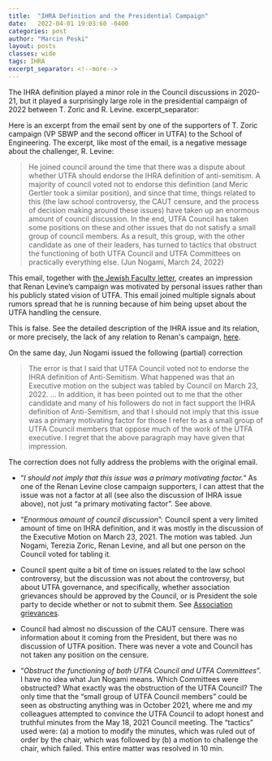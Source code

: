 ```yaml
---
title:  "IHRA Definition and the Presidential Campaign"
date:   2022-04-01 19:03:60 -0400
categories: post
author: "Marcin Peski"
layout: posts
classes: wide
tags: IHRA
excerpt_separator: <!--more-->
---
```

The IHRA definition played a minor role in the Council discussions in 2020-21, but it played a surprisingly large role in the presidential campaign of 2022 between T. Zoric and R. Levine. 
excerpt_separator: <!--more-->

Here is an excerpt from the email sent by one of the supporters of T. Zoric campaign (VP SBWP and the second officer in UTFA) to the School of Engineering. The excerpt, like most of the email, is a negative message about the challenger, R. Levine:

>He joined council around the time that there was a dispute about whether UTFA should endorse the IHRA definition of anti-semitism. A majority of council voted not to endorse this definition (and Meric Gertler took a similar position), and since that time, things related to this (the law school controversy, the CAUT censure, and the process of decision making around these issues) have taken up an enormous amount of council discussion. In the end, UTFA Council has taken some positions on these and other issues that do not satisfy a small group of council members. As a result, this group, with the other candidate as one of their leaders, has turned to tactics that obstruct the functioning of both UTFA Council and UTFA Committees on practically everything else. (Jun Nogami, March 24, 2022)

This email, together with <a href="{% post_url 2022-04-01-Jewish-Faculty %}">the Jewish Faculty letter</a>, creates an impression that Renan Levine’s campaign was motivated by personal issues rather than his publicly stated vision of UTFA. This email joined multiple signals about rumors spread that he is running because of him being upset about the UTFA handling the censure. 

This is false. See the detailed description of the IHRA issue and its relation, or more precisely, the lack of any relation to Renan's campaign, <a href="{% post_url 2022-04-01-Jewish-Faculty %}">here</a>.

On the same day, Jun Nogami issued the following (partial) correction 

>The error is that I said that UTFA Council voted not to endorse the IHRA definition of Anti-Semitism. What happened was that an Executive motion on the subject was tabled by Council on March 23, 2022. … In addition, it has been pointed out to me that the other candidate and many of his followers do not in fact support the IHRA definition of Anti-Semitism, and that I should not imply that this issue was a primary motivating factor for those I refer to as a small group of UTFA Council members that oppose much of the work of the UTFA executive.  I regret that the above paragraph may have given that impression.

The correction does not fully address the problems with the original email.   

* “*I should not imply that this issue was a primary motivating factor.*“ As one of the Renan Levine close campaign supporters, I can attest that the issue was not a factor at all (see also the discussion of IHRA issue above), not just “a primary motivating factor”. See above.  

* “*Enormous amount of council discussion*”: Council spent a very limited amount of time on IHRA definition, and it was mostly in the discussion of the Executive Motion on March 23, 2021. The motion was tabled. Jun Nogami, Terezia Zoric, Renan Levine, and all but one person on the Council voted for tabling it. 

* Council spent quite a bit of time on issues related to the law school controversy, but the discussion was not about the controversy, but about UTFA governance, and specifically, whether association grievances should be approved by the Council, or is President the sole party to decide whether or not to submit them. See <a href="{% post_url 2022-04-01-Jewish-Faculty %}">Association grievances</a>.

* Council had almost no discussion of the CAUT censure. There was information about it coming from the President, but there was no discussion of UTFA position. There was never a vote and Council has not taken any position on the censure. 

* “*Obstruct the functioning of both UTFA Council and UTFA Committees*”. I have no idea what Jun Nogami means. Which Committees were obstructed?
What exactly was the obstruction of the UTFA Council? The only time that the “small group of UTFA Council members” could be seen as obstructing anything was in October 2021, where me and my colleagues attempted to convince the UTFA Council to adopt honest and truthful minutes from the May 18, 2021 Council meeting. The “tactics” used were: (a) a motion to modify the minutes, which was ruled out of order by the chair, which was followed by (b) a motion to challenge the chair, which failed. This entire matter was resolved in 10 min.

